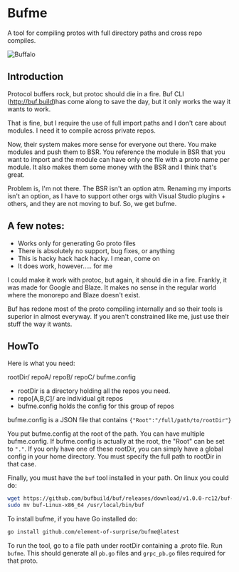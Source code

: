 # Bufme
A tool for compiling protos with full directory paths and cross repo compiles.

![Buffalo](https://static.wikia.nocookie.net/adoptme/images/6/6f/Mega_Neon_Buffalo_%28gif%29.gif/revision/latest/scale-to-width-down/368?cb=20210607084341)

## Introduction

Protocol buffers rock, but protoc should die in a fire. Buf CLI (http://buf.build)has come along to save the day, but it only works the way it wants to work.

That is fine, but I require the use of full import paths and I don't care about modules. I need it to compile across private repos.

Now, their system makes more sense for everyone out there.  You make modules and push them to BSR. You reference the module in BSR that you want to import and the module can have only one file with a proto name per module.  It also makes them some money with the BSR and I think that's great.

Problem is, I'm not there. The BSR isn't an option atm.  Renaming my imports isn't an option, as I have to support other orgs with Visual Studio plugins + others, and they are not moving to buf.  So, we get bufme.

## A few notes:

- Works only for generating Go proto files
- There is absolutely no support, bug fixes, or anything
- This is hacky hack hack hacky.  I mean, come on
- It does work, however..... for me

I could make it work with protoc, but again, it should die in a fire.  Frankly, it was made for Google and Blaze.  It makes no sense in the regular world where the monorepo and Blaze doesn't exist.

Buf has redone most of the proto compiling internally and so their tools is superior in almost everyway.  If you aren't constrained like me, just use their stuff the way it wants.

## HowTo
Here is what you need:

rootDir/
  repoA/
  repoB/
  repoC/
  bufme.config

* rootDir is a directory holding all the repos you need.
* repo[A,B,C]/ are individual git repos
* bufme.config holds the config for this group of repos

bufme.config is a JSON file that contains `{"Root":"/full/path/to/rootDir"}`

You put bufme.config at the root of the path. You can have multiple bufme.config. If bufme.config is actually at the root, the "Root" can be set to `"."`. If you only have one of these rootDir, you can simply have a global config in your home directory. You must specify the full path to rootDir in that case.

Finally, you must have the `buf` tool installed in your path. On linux you could do:

```bash
wget https://github.com/bufbuild/buf/releases/download/v1.0.0-rc12/buf-Linux-x86_64
sudo mv buf-Linux-x86_64 /usr/local/bin/buf
```

To install bufme, if you have Go installed do:
```bash
go install github.com/element-of-surprise/bufme@latest
```

To run the tool, go to a file path under rootDir containing a .proto file.  Run `bufme`. This should generate all `pb.go` files and `grpc_pb.go` files required for that proto.
